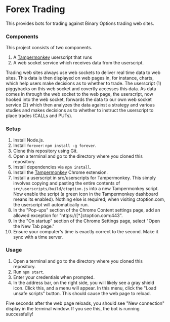 Forex Trading
=============
This provides bots for trading against Binary Options trading web sites.

### Components

This project consists of two components.

1. A [Tampermonkey](https://tampermonkey.net/) userscript that runs
2. A web socket service which receives data from the userscript.

Trading web sites always use web sockets to deliver real time data to web sites. This data
is then displayed on web pages in, for instance, charts, which help users make decisions
as to whether to trade. The userscript (1) piggybacks on this web socket and covertly
accesses this data. As data comes in through the web socket to the web page, the userscript,
now hooked into the web socket, forwards the data to our own web socket service (2) which
then analyzes the data against a strategy and various studies and makes decisions as to whether
to instruct the userscript to place trades (CALLs and PUTs).

### Setup

1. Install Node.js.
2. Install `forever`: `npm install -g forever`.
3. Clone this repository using Git.
4. Open a terminal and go to the directory where you cloned this repository.
5. Install dependencies via `npm install`.
6. Install the [Tampermonkey](https://chrome.google.com/webstore/detail/tampermonkey/dhdgffkkebhmkfjojejmpbldmpobfkfo?hl=en) Chrome extension.
7. Install a userscript in src/userscripts for Tampermonkey. This simply involves copying and pasting the entire
contents of `src/userscripts/build/ctoption.js` into a new Tampermonkey script. Now enable the script (a green
icon in the Tampermonkey dashboard means its enabled). Nothing else is required; when visiting ctoption.com,
the userscript will automatically run.
8. In the "Pop-ups" section of the Chrome Content settings page, add an allowed exception for "https://[*.]ctoption.com:443".
9. In the "On startup" section of the Chrome Settings page, select "Open the New Tab page."
10. Ensure your computer's time is exactly correct to the second. Make it sync with a time server.

### Usage

1. Open a terminal and go to the directory where you cloned this repository.
2. Run `npm start`.
3. Enter your credentials when prompted.
4. In the address bar, on the right side, you will likely see a gray shield icon. Click this, and a menu
will appear. In this menu, click the "Load unsafe scripts" button. This should cause the web page to reload.

Five seconds after the web page reloads, you should see "New connection" display in the terminal window.
If you see this, the bot is running successfully!
